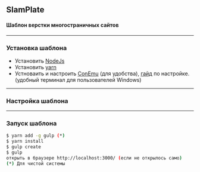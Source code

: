 ## SlamPlate
#### Шаблон верстки многостраничных сайтов

---

### Установка шаблона
 - Установить [NodeJs](https://nodejs.org)
 - Установить [yarn](https://yarnpkg.com/en/docs/install)
 - Устноваить и настроить [ConEmu](http://www.conemu.ru) (для удобства), [гайд](https://www.youtube.com/watch?v=x0hw8llIZkY) по настройке. (удобный терминал для пользователей Windows)

---

### Настройка шаблона

---

### Запуск шаблона
```sh
$ yarn add -g gulp (*)
$ yarn install
$ gulp create
$ gulp
открыть в браузере http://localhost:3000/ (если не открылось само)
(*) Для чистой системы
```